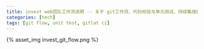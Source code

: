 ```yaml
---
title: invest web团队工作流说明 -- 关于 git工作流、代码校验与单元测试、持续集成结合的实践
categories: [tech]
tags: [git flow, unit test, gitlat ci]
---
```


{% asset_img invest_git_flow.png %}

<escape><!-- more --></escape>
